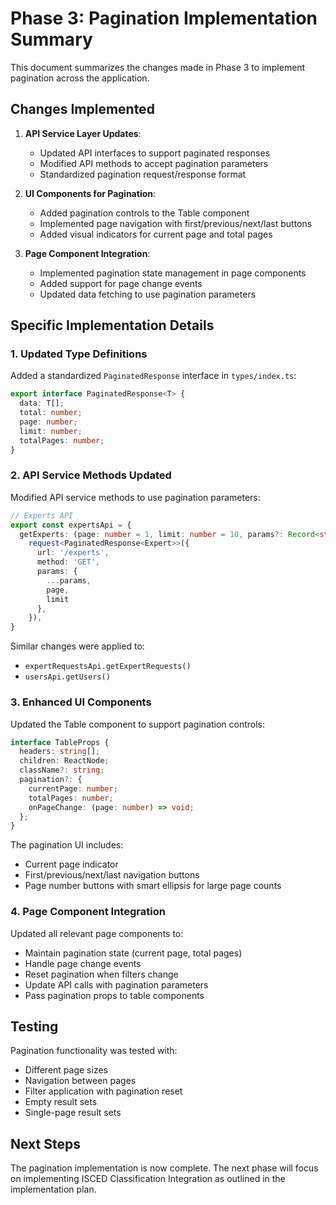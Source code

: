 # Phase 3: Pagination Implementation Summary

This document summarizes the changes made in Phase 3 to implement pagination across the application.

## Changes Implemented

1. **API Service Layer Updates**:
   - Updated API interfaces to support paginated responses
   - Modified API methods to accept pagination parameters
   - Standardized pagination request/response format

2. **UI Components for Pagination**:
   - Added pagination controls to the Table component
   - Implemented page navigation with first/previous/next/last buttons
   - Added visual indicators for current page and total pages

3. **Page Component Integration**:
   - Implemented pagination state management in page components
   - Added support for page change events
   - Updated data fetching to use pagination parameters

## Specific Implementation Details

### 1. Updated Type Definitions

Added a standardized `PaginatedResponse` interface in `types/index.ts`:

```typescript
export interface PaginatedResponse<T> {
  data: T[];
  total: number;
  page: number;
  limit: number;
  totalPages: number;
}
```

### 2. API Service Methods Updated

Modified API service methods to use pagination parameters:

```typescript
// Experts API
export const expertsApi = {
  getExperts: (page: number = 1, limit: number = 10, params?: Record<string, string | boolean>) => 
    request<PaginatedResponse<Expert>>({
      url: '/experts',
      method: 'GET',
      params: {
        ...params,
        page,
        limit
      },
    }),
}
```

Similar changes were applied to:
- `expertRequestsApi.getExpertRequests()`
- `usersApi.getUsers()`

### 3. Enhanced UI Components

Updated the Table component to support pagination controls:

```typescript
interface TableProps {
  headers: string[];
  children: ReactNode;
  className?: string;
  pagination?: {
    currentPage: number;
    totalPages: number;
    onPageChange: (page: number) => void;
  };
}
```

The pagination UI includes:
- Current page indicator
- First/previous/next/last navigation buttons
- Page number buttons with smart ellipsis for large page counts

### 4. Page Component Integration

Updated all relevant page components to:
- Maintain pagination state (current page, total pages)
- Handle page change events
- Reset pagination when filters change
- Update API calls with pagination parameters
- Pass pagination props to table components

## Testing

Pagination functionality was tested with:
- Different page sizes
- Navigation between pages
- Filter application with pagination reset
- Empty result sets
- Single-page result sets

## Next Steps

The pagination implementation is now complete. The next phase will focus on implementing ISCED Classification Integration as outlined in the implementation plan.